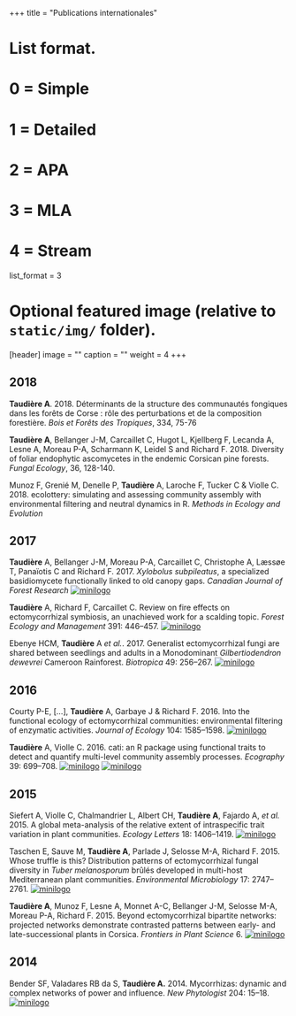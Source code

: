 +++
title = "Publications internationales"

# List format.
#   0 = Simple
#   1 = Detailed
#   2 = APA
#   3 = MLA
#   4 = Stream
list_format = 3

# Optional featured image (relative to `static/img/` folder).
[header]
image = ""
caption = ""
weight = 4
+++

## 2018 

**Taudière A**. 2018. Déterminants de la structure des communautés fongiques dans les forêts de Corse : rôle des perturbations et de la composition forestière.
*Bois et Forêts des Tropiques*, 334, 75-76  <a href="https://doi.org/10.19182/bft2017.334.a31493"><i class="fa fa-external-link "></i></a> 
 

 **Taudière A**, Bellanger J-M, Carcaillet C, Hugot L, Kjellberg F, Lecanda A, Lesne A, Moreau P-A, Scharmann K, Leidel S and Richard F.  2018. Diversity of foliar endophytic ascomycetes in the endemic Corsican pine forests. *Fungal Ecology*, 36, 128-140. <a href="https://www.researchgate.net/profile/Jean-Michel_Bellanger/publication/328305639_Diversity_of_foliar_endophytic_ascomycetes_in_the_endemic_Corsican_pine_forests_Supplementary_material/data/5bc58ec8299bf17a1c557d7b/Taudiere-2018-Fungal-Ecology-SM.pdf"><i class="fa  fa-file-pdf-o"></i></a> <a href="https://www.sciencedirect.com/science/article/abs/pii/S1754504818301818"><i class="fa fa-external-link "></i></a> 
 

Munoz F, Grenié M, Denelle P, <strong>Taudière</strong> A, Laroche F, Tucker C &amp; Violle C. 2018. ecolottery: simulating and assessing community assembly with environmental filtering and neutral dynamics in R. <em>Methods in Ecology and Evolution</em> <a href="https://www.researchgate.net/publication/318635375_ecolottery_simulating_and_assessing_community_assembly_with_environmental_filtering_and_neutral_dynamics_in_R"><i class="fa  fa-file-pdf-o"></i></a> <a href="https://github.com/frmunoz/ecolottery"><i class="fa fa-github-squar "></i></a> <!--[![minilogo](img/logo/external-link.svg)]()--> <!--[![minilogo](img/logo/logoAltmetric.svg)]()-->


## 2017

<strong>Taudière</strong> A, Bellanger J-M, Moreau P-A, Carcaillet C, Christophe A, Læssøe T, Panaïotis C and Richard F. 2017. <em>Xylobolus subpileatus</em>, a specialized basidiomycete functionally linked to old canopy gaps. <em>Canadian Journal of Forest Research</em> <a href="https://www.researchgate.net/publication/315787988_Xylobolus_subpileatus_a_specialized_basidiomycete_functionally_linked_to_old_canopy_gaps"><i class="fa  fa-file-pdf-o"></i></a> <a href="http://www.nrcresearchpress.com/doi/full/10.1139/cjfr-2016-0521"><i class="fa fa-external-link "></i></a> <a href="https://www.altmetric.com/details/21259595"><img src="/img/logo/logoAltmetric.svg" alt="minilogo" /></a></p>

<strong>Taudière</strong> A, Richard F, Carcaillet C. Review on fire effects on ectomycorrhizal symbiosis, an unachieved work for a scalding topic. <em>Forest Ecology and Management</em> 391: 446–457. <a href="https://www.researchgate.net/publication/314094946_Review_on_fire_effects_on_ectomycorrhizal_symbiosis_an_unachieved_work_for_a_scalding_topic?ev=prf_high"><i class="fa  fa-file-pdf-o"></i></a> <a href="http://www.sciencedirect.com/science/article/pii/S0378112716308787"><i class="fa fa-external-link "></i></a> <a href="https://www.altmetric.com/details/17066940"><img src="/img/logo/logoAltmetric.svg" alt="minilogo" /></a> <a href="https://hal.archives-ouvertes.fr/hal-01485947v1"></a>

Ebenye HCM, <strong>Taudière</strong> A <em>et al.</em>. 2017. Generalist ectomycorrhizal fungi are shared between seedlings and adults in a Monodominant <em>Gilbertiodendron dewevrei</em> Cameroon Rainforest. <em>Biotropica</em> 49: 256–267. <a href="https://www.researchgate.net/publication/310812961_Ectomycorrhizal_fungi_are_shared_between_seedlings_and_adults_in_a_monodominant_Gilbertiodendron_dewevrei_rain_forest_in_Cameroon"><i class="fa  fa-file-pdf-o"></i></a> <a href="https://onlinelibrary.wiley.com/doi/10.1111/btp.12415/abstract"><i class="fa fa-external-link "></i></a> <a href="https://www.altmetric.com/details/14433461"><img src="/img/logo/logoAltmetric.svg" alt="minilogo" /></a> <a href="https://hal.archives-ouvertes.fr/hal-01483153v1"><i class="fa fa-unlock-alt"></i></a>


## 2016

Courty P-E, […], <strong>Taudière</strong> A, Garbaye J &amp; Richard F. 2016. Into the functional ecology of ectomycorrhizal communities: environmental filtering of enzymatic activities. <em>Journal of Ecology</em> 104: 1585–1598. <a href="https://www.researchgate.net/publication/303858922_Into_the_functional_ecology_of_ectomycorrhizal_communities_Environmental_filtering_of_enzymatic_activities"><i class="fa  fa-file-pdf-o"></i></a> <a href="http://onlinelibrary.wiley.com/doi/10.1111/1365-2745.12633/full"><i class="fa fa-external-link"></i></a> <a href="https://www.altmetric.com/details/9118229"><img src="/img/logo/logoAltmetric.svg" alt="minilogo" /></a> <a href="https://hal.archives-ouvertes.fr/hal-01359227v1"><i class="fa fa-unlock-alt"></i></a>


<strong>Taudière</strong> A, Violle C. 2016. cati: an R package using functional traits to detect and quantify multi-level community assembly processes. <em>Ecography</em> 39: 699–708. <a href="https://www.cefe.cnrs.fr/img/logo/D_INES/eq__IBiot/chercheurs/Adrien_taudiere/Taudiere2016_Ecography.pdf"><i class="fa  fa-file-pdf-o"></i></a> <a href="https://onlinelibrary.wiley.com/doi/10.1111/ecog.01433/pdf"><i class="fa fa-external-link "></i></a> <a href="https://github.com/adrientaudiere/cati"><i class="fa fa-github-square"></i></a> <a href="https://cran.rstudio.com/web/packages/cati/index.html"><img src="/img/logo/R_logo.svg" alt="minilogo" /></a> <a href="https://wiley.altmetric.com/details/4091922"><img src="/img/logo/logoAltmetric.svg" alt="minilogo" /></a>

## 2015

Siefert A, Violle C, Chalmandrier L, Albert CH, <strong>Taudière A</strong>, Fajardo A, <em>et al.</em> 2015. A global meta-analysis of the relative extent of intraspecific trait variation in plant communities. <em>Ecology Letters</em> 18: 1406–1419. <a href="https://www.researchgate.net/publication/285176144_A_global_meta-analysis_of_the_relative_extent_of_intraspecific_trait_variation_in_plant_communities"><i class="fa  fa-file-pdf-o"></i></a> <a href="http://onlinelibrary.wiley.com/doi/10.1111/ele.12508/abstract"><i class="fa fa-external-link "></i></a> <a href="https://www.altmetric.com/details/4563732"><img src="/img/logo/logoAltmetric.svg" alt="minilogo" /></a> <a href="https://hal.archives-ouvertes.fr/hal-01237101v1"><i class="fa fa-unlock-alt"></i></a>

Taschen E, Sauve M, <strong>Taudière A</strong>, Parlade J, Selosse M-A, Richard F. 2015. Whose truffle is this? Distribution patterns of ectomycorrhizal fungal diversity in <em>Tuber melanosporum</em> brûlés developed in multi-host Mediterranean plant communities. <em>Environmental Microbiology</em> 17: 2747–2761. <a href="https://www.cefe.cnrs.fr/img/logo/D_INES/eq__IBiot/chercheurs/Adrien_taudiere/Taschen2015_EnvMicro.pdf"><i class="fa  fa-file-pdf-o"></i></a> <a href="http://onlinelibrary.wiley.com/doi/10.1111/1462-2920.12741/abstract"><i class="fa fa-external-link "></i></a> <a href="https://www.altmetric.com/details/3002207"><img src="/img/logo/logoAltmetric.svg" alt="minilogo" /></a>


<strong>Taudière A</strong>, Munoz F, Lesne A, Monnet A-C, Bellanger J-M, Selosse M-A, Moreau P-A, Richard F. 2015. Beyond ectomycorrhizal bipartite networks: projected networks demonstrate contrasted patterns between early- and late-successional plants in Corsica. <em>Frontiers in Plant Science</em> 6. <a href="https://www.cefe.cnrs.fr/img/logo/D_INES/eq__IBiot/chercheurs/Adrien_taudiere/Taudiere2015_FrontPlantesScience.pdf"><i class="fa  fa-file-pdf-o"></i></a> <a href="http://journal.frontiersin.org/article/10.3389/fpls.2015.00881/full"><i class="fa fa-external-link "></i></a> <a href="https://www.altmetric.com/details/4653144"><img src="/img/logo/logoAltmetric.svg" alt="minilogo" /></a> <a href="https://hal.archives-ouvertes.fr/hal-01266358v1"><i class="fa fa-unlock-alt"></i></a>


## 2014

Bender SF, Valadares RB da S, <strong>Taudière A.</strong> 2014. Mycorrhizas: dynamic and complex networks of power and influence. <em>New Phytologist</em> 204: 15–18. <a href="https://www.cefe.cnrs.fr/img/logo/D_INES/eq__IBiot/chercheurs/Adrien_taudiere/Bender2014_NewPhyt.pdf"><i class="fa  fa-file-pdf-o"></i></a> <a href="http://onlinelibrary.wiley.com/doi/10.1111/nph.12991/full"><i class="fa fa-external-link "></i></a> <a href="https://www.altmetric.com/details/2630460"><img src="/img/logo/logoAltmetric.svg" alt="minilogo" />

